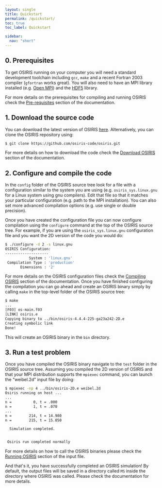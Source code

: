 ```yaml
---
layout: single
title: Quickstart
permalink: /quickstart/
toc: true
toc_label: Quickstart

sidebar:
  nav: "short"
---
```


## 0. Prerequisites

To get OSIRIS running on your computer you will need a standard development toolchain including `gcc`, `make` and a recent Fortran 2003 compiler (`gfortran` works great). You will also need to have an MPI library installed (e.g. [Open MPI](https://www.open-mpi.org)) and the [HDF5](https://www.hdfgroup.org/solutions/hdf5/) library.

For more details on the prerequisites for compiling and running OSIRIS check the [Pre-requisites](/documentation/pre_requisites/) section of the documentation.

## 1. Download the source code

You can download the latest version of OSIRIS [here](https://latest.tar.gz2). Alternatively, you can clone the OSIRIS repository using:

```bash
$ git clone https://github.com/osiris-code/osiris.git
```

For more details on how to download the code check the [Download OSIRIS](/download/) section of the documentation.

## 2. Configure and compile the code

In the `config` folder of the OSIRIS source tree look for a file with a configuration similar to the system you are using (e.g. `osiris_sys.linux.gnu` for a Linux system using gnu compilers). Edit that file so that it matches your particular configuration (e.g. path to the MPI installation). You can also set more advanced compilation options (e.g. use single or double precision).

Once you have created the configuration file you can now configure compilation using the `configure` command at the top of the OSIRIS source tree. For example, if you are using the `osiris_sys.linux.gnu` configuration file and you want the 2D version of the code you would do:

```bash
$ ./configure -d 2 -s linux.gnu
OSIRIS Configuration:
--------------------
           System : 'linux.gnu'
 Compilation Type : 'production'
       Dimensions : '2'
```

For more details on the OSIRIS configuration files check the [Compiling OSIRIS](/documentation/compile) section of the documentation. Once you have finished configuring the compilation you can go ahead and create an OSIRIS binary simply by calling `make` in the top-level folder of the OSIRIS source tree:

```bash
$ make
...
[F03] os-main.f03
[LINK] osiris.e
Copying binary to ../bin/osiris-4.4.4-225-ga23a242-2D.e
Creating symbolic link
Done!
```

This will create an OSIRIS binary in the `bin` directory.

## 3. Run a test problem

Once you have compiled the OSIRIS binary navigate to the `test` folder in the OSIRIS source tree. Assuming you compiled the 2D version of OSIRIS and that your MPI distribution supports the `mpiexec` command, you can launch the "weibel.2d" input file by doing:

```bash
$ mpiexec -np 4 ../bin/osiris-2D.e weibel.2d
Osiris running on host ...
...
n =          0, t = .000
n =          1, t = .070
...
n =        214, t = 14.980
n =        215, t = 15.050

  Simulation completed.


 Osiris run completed normally
```

For more details on how to call the OSIRIS binaries please check the [Running OSIRIS](/documentation/run) section of the input file.

And that's it, you have successfully completed an OSIRIS simulation! By default, the output files will be saved in a directory called `MS` inside the directory where OSIRIS was called. Please check the documentation for more details.
